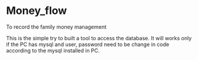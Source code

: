 # Money_flow
To record the family money management

This is the simple try to built a tool to access the database.
It will works only if the PC has mysql and user, password need to be change in code according to the mysql installed in PC.
